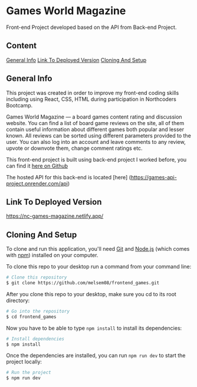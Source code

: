 # Games World Magazine

Front-end Project developed based on the API from Back-end Project.

## Content

[General Info](#general-info)
[Link To Deployed Version](#link-to-deployed-version)
[Cloning And Setup](#cloning-and-setup)

## General Info

This project was created in order to improve my front-end coding skills including using React, CSS, HTML during participation in Northcoders Bootcamp.

Games World Magazine — a board games content rating and discussion website. You can find a list of board game reviews on the site, all of them contain useful information about different games both popular and lesser known. All reviews can be sorted using different parameters provided to the user. You can also log into an account and leave comments to any review, upvote or downvote them, change comment ratings etc.

This front-end project is built using back-end project I worked before, you can find it [here on Github](https://github.com/melsem08/backend_games)

The hosted API for this back-end is located [here] (https://games-api-project.onrender.com/api)

## Link To Deployed Version

https://nc-games-magazine.netlify.app/

## Cloning And Setup

To clone and run this application, you'll need [Git](https://git-scm.com) and [Node.js](https://nodejs.org/en/download/) (which comes with [npm](http://npmjs.com)) installed on your computer.

To clone this repo to your desktop run a command from your command line:

```bash
# Clone this repository
$ git clone https://github.com/melsem08/frontend_games.git
```

After you clone this repo to your desktop, make sure you cd to its root directory:

```bash
# Go into the repository
$ cd frontend_games
```

Now you have to be able to type `npm install` to install its dependencies:

```bash
# Install dependencies
$ npm install
```

Once the dependencies are installed, you can run `npm run dev` to start the project locally:

```bash
# Run the project
$ npm run dev
```
